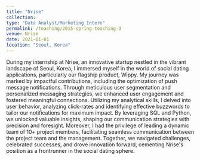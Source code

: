 ```yaml
---
title: "Nrise"
collection: 
type: "Data Analyst/Marketing Intern"
permalink: /teaching/2015-spring-teaching-3
venue: Nrise
date: 2021-01-01
location: "Seoul, Korea"
---
```


During my internship at Nrise, an innovative startup nestled in the vibrant landscape of Seoul, Korea, I immersed myself in the world of social dating applications, particularly our flagship product, Wippy. My journey was marked by impactful contributions, including the optimization of push message notifications. Through meticulous user segmentation and personalized messaging strategies, we enhanced user engagement and fostered meaningful connections. Utilizing my analytical skills, I delved into user behavior, analyzing click-rates and identifying effective buzzwords to tailor our notifications for maximum impact. By leveraging SQL and Python, we unlocked valuable insights, shaping our communication strategies with precision and foresight. Moreover, I had the privilege of leading a dynamic team of 10+ project members, facilitating seamless communication between the project team and the management. Together, we navigated challenges, celebrated successes, and drove innovation forward, cementing Nrise's position as a frontrunner in the social dating sphere.
